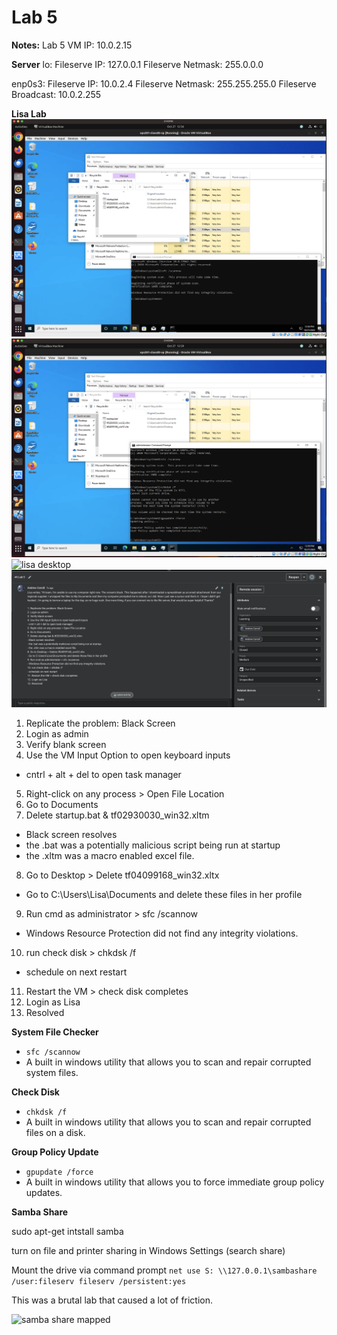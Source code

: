 # Lab 5

**Notes:**
Lab 5 VM IP: 10.0.2.15


**Server**
lo:
Fileserve IP: 127.0.0.1
Fileserve Netmask: 255.0.0.0

<!-- This is the proper information to use for networking and remoting -->
enp0s3: 
Fileserve IP: 10.0.2.4
Fileserve Netmask: 255.255.255.0
Fileserve Broadcast: 10.0.2.255

**Lisa Lab**
![sfc scan](media/sfc-scan.png)
![gpupdate](media/gpupdate.png)
![lisa desktop](media/lisa.png)
![spiceworks ticket](media/spicelab.png)

1. Replicate the problem: Black Screen
2. Login as admin
3. Verify blank screen
4. Use the VM Input Option to open keyboard inputs
- cntrl + alt + del to open task manager
5. Right-click on any process > Open File Location
6. Go to Documents
7. Delete startup.bat & tf02930030_win32.xltm
- Black screen resolves
- the .bat was a potentially malicious script being run at startup
- the .xltm was a macro enabled excel file.  
8. Go to Desktop > Delete tf04099168_win32.xltx
- Go to C:\Users\Lisa\Documents and delete these files in her profile
9. Run cmd as administrator > sfc /scannow
- Windows Resource Protection did not find any integrity violations.
10. run check disk > chkdsk /f
- schedule on next restart
11. Restart the VM > check disk completes
12. Login as Lisa
13. Resolved

**System File Checker**
- `sfc /scannow`
- A built in windows utility that allows you to scan and repair corrupted system files.

**Check Disk**
- `chkdsk /f`
- A built in windows utility that allows you to scan and repair corrupted files on a disk.

**Group Policy Update**
- `gpupdate /force`
- A built in windows utility that allows you to force immediate group policy updates.

**Samba Share**

sudo apt-get intstall samba

turn on file and printer sharing in Windows Settings (search share)

Mount the drive via command prompt
`net use S: \\127.0.0.1\sambashare /user:fileserv fileserv /persistent:yes`

This was a brutal lab that caused a lot of friction.

![samba share mapped](media/drivemapped.png)

